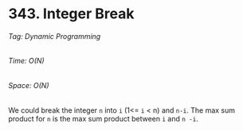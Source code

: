 # 343. Integer Break

###### Tag: Dynamic Programming

###### Time: O(N)
###### Space: O(N)

We could break the integer `n` into `i` (1<= `i` < n) and `n-i`. The max sum product for `n` is the max sum product between `i` and `n -i`.

